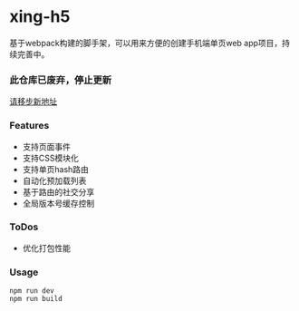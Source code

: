 # xing-h5
基于webpack构建的脚手架，可以用来方便的创建手机端单页web app项目，持续完善中。

### 此仓库已废弃，停止更新

[请移步新地址](https://github.com/imokya/xSlider)

### Features
* 支持页面事件
* 支持CSS模块化
* 支持单页hash路由
* 自动化预加载列表
* 基于路由的社交分享
* 全局版本号缓存控制

### ToDos
* 优化打包性能

### Usage
```
npm run dev
npm run build 
```
